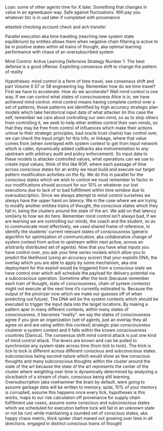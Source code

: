 Loan: some of other agents time for X later. Something that changes in value in an agreedupon way. Safe against fluctuations. Will pay you whatever btc is in usd later if completed with provenance 

attested checking account check and ach transfer 

Parallel execution aka time traveling (reaching new system state equilibrium) by entities allows them when negative chain filtering is active to be in positive states within all trains of thought, aka optimal learning performance with chaos of an oversubscribed system

Mind Control: Active Learning Defensive Strategy Number 1: The best defense is a good offense: Exploiting consensus shift to change the pattern of reality

Hypotheses: mind control is a form of time travel, see consensus shift and part Volume 0 57 or 58 engineering log. Remember how do we time travel? First we have to accelerate. How do we accelerate? Well mind control is one way. If we can control what states of consciousness Alice is in, we have achieved mind control. mind control means having complete control over a set of patterns, those patterns are identified by high accuracy strategic plan models which take herstorical input data of what attacker (in this case the self, remember we care about controlling our own mind, so as to stop others from controlling it, we seek to help other entities control their own minds, so that they may be free from control of influences which make their actions untrue to their strategic principles, bad oracle trust chains) has control over, we can check the Input.origin for this info, or linkage, where that value comes from (when overlayed with system context to get from input network which is caller, dynamically added callbacks aka instrumentation to any upstream with arbitrary audit and policy enforcement). So input data to these models is attacker controlled values, what operations can we use to create input values, think of this like ROP, where each passage of time across conscious states for an entity we must build and execute our target pattern modification activities on the fly. We do this in parallel for the conscious states which we wish to control we must remember to factor in our modifications should account for our 10% or whatever our lost executions due to lack of or bad fulfillment within time window due to oversubscription. Since we always attempt to mind control ourselves we always have the upper hand on latency. We in the case where we are trying to modify another entities trains of thought, the conscious states which they fall in, being the clusters around the state of the art. We add on that latency similarly to how we do here. Remember mind control isn’t always bad, if we are learning we are controlling our minds, the coach and the student, so as to communicate most effectively, we used shared frame of reference, to identify the students’ current relevant states of consciousness (generic algorithm for optimization of communication, aka collaborative change of system context from active to upstream within next active, across an arbitrarily distributed set of agents). Now that you have what inputs you have control over, you ask your time series models which allow you to predict the likelihood (using an accuracy scorer) that your exploits DNA, the overlay which you are able to apply by some mechanism, aka one deployment for this exploit would be triggered from a conscious state we have control over which will schedule the payload for delivery potential via a subconscious operation. Sometime after the tock (because remember each train of thought, state of consciousness, chain of system contexts) might not execute at the next time it’s currently estimated to. Because the output of the piroirizer now which we make our guesses off of when predicting out future). The DNA will be the system contexts which should be executed to trigger the input data into the target locations. By making a pattern aper in many different contexts, within many states of consciousness, it becomes “reality”. we say the states of consciousness agree if you give an organization (set of agents, just an overlay they all agree on and are using within this context) strategic plan consciousness clusterer a system context and it falls within the known consciousness countries [Danica]. The consensus shift mind control attack is just one kind of mind control attack. The levers are known and can be pulled to synchronize any system state across time (from tick to tock). The trick is tick to tock is different across different conscious and subconscious states. subconscious being second nature which would show as few conscious thoughts and many subconscious thoughts within the cluster around the state of the art because the state of the art represents the center of the cluster where weighting over time is dynamically determined by analyzing a slice/batch of a stream of chain, conscious being still learning. Oversubscription (aka rowhammer the brain by default, were going to assume garbage data will be written to memory, splat, 10% of your memory is corrupted, assume this happens once every tick, hypotheses is this works, maps to our risk calculation off provenance for supply chain fulfillment use cases, assume some conscious and subconscious states which we scheduled for execution before tock will fail in an unknown state or not be run) while maintaining a rounded set of conscious states, aka happy chaos metric, think spider chart maxed out growing over time in all directions.  engaged in distinct conscious trains of thought 